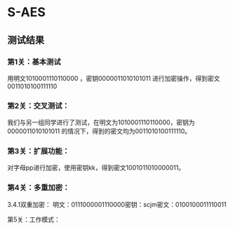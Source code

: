 # S-AES
## 测试结果

### 第1关：基本测试
用明文1010001110110000 ，密钥0000011010101011 进行加密操作，得到密文0011010100111110
 
### 第2关：交叉测试：
我们与另一组同学进行了测试，在明文为1010001110110000，密钥为0000011010101011 的情况下，得到的密文均为0011010100111110。
 
 
### 第3关：扩展功能：
对字母pp进行加密，使用密钥kk，得到密文1001011010000011。
 
### 第4关：多重加密：
3.4.1双重加密：
明文：0111000001110000密钥：scjm密文：0100100011110011
 

第5关：工作模式：

